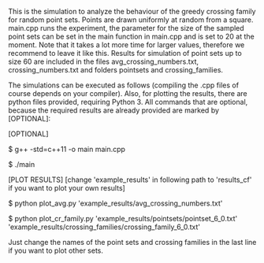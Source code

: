 

This is the simulation to analyze the behaviour of the greedy crossing family for random point sets.
Points are drawn uniformly at random from a square. main.cpp runs the experiment, the parameter for the 
size of the sampled point sets can be set in the main function in main.cpp and is set to 20 at the moment.
Note that it takes a lot more time for larger values, therefore we recommend to leave it like this. Results
for simulation of point sets up to size 60 are included in the files avg_crossing_numbers.txt, crossing_numbers.txt 
and folders pointsets and crossing_families. 

The simulations can be executed as follows (compiling the .cpp files of course depends on your compiler).
Also, for plotting the results, there are python files provided, requiring Python 3.
All commands that are optional, because the required results are already provided are marked by [OPTIONAL]:


[OPTIONAL]

$ g++ -std=c++11 -o main main.cpp

$ ./main

[PLOT RESULTS] [change 'example_results' in following path to 'results_cf' if you want to plot your own results]

$ python plot_avg.py 'example_results/avg_crossing_numbers.txt'

$ python plot_cr_family.py 'example_results/pointsets/pointset_6_0.txt' 'example_results/crossing_families/crossing_family_6_0.txt'

Just change the names of the point sets and crossing families in the last line if you want to plot other sets.

